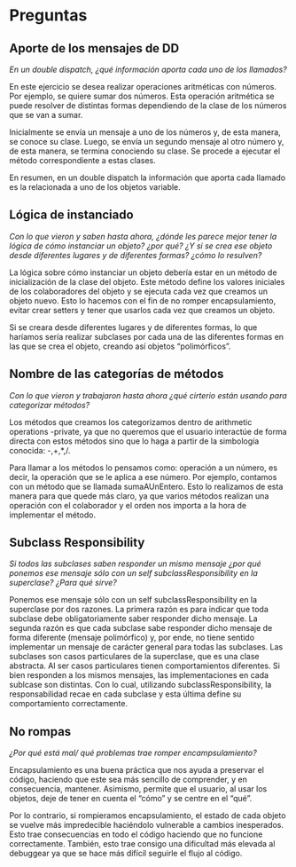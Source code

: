 # Preguntas

## Aporte de los mensajes de DD

*En un double dispatch, ¿qué información aporta cada uno de los llamados?*

En este ejercicio se desea realizar operaciones aritméticas con números. Por ejemplo, se quiere sumar dos números. Esta operación aritmética se puede resolver de distintas formas dependiendo de la clase de los números que se van a sumar.

Inicialmente se envía un mensaje a uno de los números y, de esta manera, se conoce su clase. Luego, se envía un segundo mensaje al otro número y, de esta manera, se termina conociendo su clase. Se procede a ejecutar el método correspondiente a estas clases.

En resumen, en un double dispatch la información que aporta cada llamado es la relacionada a uno de los objetos variable.

## Lógica de instanciado

*Con lo que vieron y saben hasta ahora, ¿dónde les parece mejor tener la lógica de cómo instanciar un objeto? ¿por qué? ¿Y si se crea ese objeto desde diferentes lugares y de diferentes formas? ¿cómo lo resulven?*

La lógica sobre cómo instanciar un objeto debería estar en un método de inicialización de la clase del objeto. Este método define los valores iniciales de los colaboradores del objeto y se ejecuta cada vez que creamos un objeto nuevo. Esto lo hacemos con el fin de no romper encapsulamiento, evitar crear setters y tener que usarlos cada vez que creamos un objeto.

Si se creara desde diferentes lugares y de diferentes formas, lo que haríamos sería realizar subclases por cada una de las diferentes formas en las que se crea el objeto, creando así objetos “polimórficos”.

## Nombre de las categorías de métodos

*Con lo que vieron y trabajaron hasta ahora ¿qué cirterio están usando para categorizar métodos?*

Los métodos que creamos los categorizamos dentro de arithmetic operations -private, ya que no queremos que el usuario interactúe de forma directa con estos métodos sino que lo haga a partir de la simbología conocida: -,+,\*,/.

Para llamar a los métodos lo pensamos como: operación a un número, es decir, la operación que se le aplica a ese número. Por ejemplo, contamos con un método que se llamada sumaAUnEntero. Esto lo realizamos de esta manera para que quede más claro, ya que varios métodos realizan una operación con el colaborador y el orden nos importa a la hora de implementar el método.

## Subclass Responsibility

*Si todos las subclases saben responder un mismo mensaje ¿por qué ponemos ese mensaje sólo con un self subclassResponsibility en la superclase? ¿Para qué sirve?*

Ponemos ese mensaje sólo con un self subclassResponsibility en la superclase por dos razones. La primera razón es para indicar que toda subclase debe obligatoriamente saber responder dicho mensaje. La segunda razón es que cada subclase sabe responder dicho mensaje de forma diferente (mensaje polimórfico) y, por ende, no tiene sentido implementar un mensaje de carácter general para todas las subclases.
Las subclases son casos particulares de la superclase, que es una clase abstracta. Al ser casos particulares tienen comportamientos diferentes. Si bien responden a los mismos mensajes, las implementaciones en cada sublcase son distintas. Con lo cual, utilizando subclassResponsibility, la responsabilidad recae en cada subclase y esta última define su comportamiento correctamente.

## No rompas

*¿Por qué está mal/ qué problemas trae romper encampsulamiento?*

Encapsulamiento es una buena práctica que nos ayuda a preservar el código, haciendo que este sea más sencillo de comprender, y en consecuencia, mantener. Asimismo, permite que el usuario, al usar los objetos, deje de tener en cuenta el “cómo” y se centre en el “qué”.

Por lo contrario, si rompieramos encapsulamiento, el estado de cada objeto se vuelve más impredecible haciéndolo vulnerable a cambios inesperados. Esto trae consecuencias en todo el código haciendo que no funcione correctamente. También, esto trae consigo una dificultad más elevada al debuggear ya que se hace más difícil seguirle el flujo al código.
